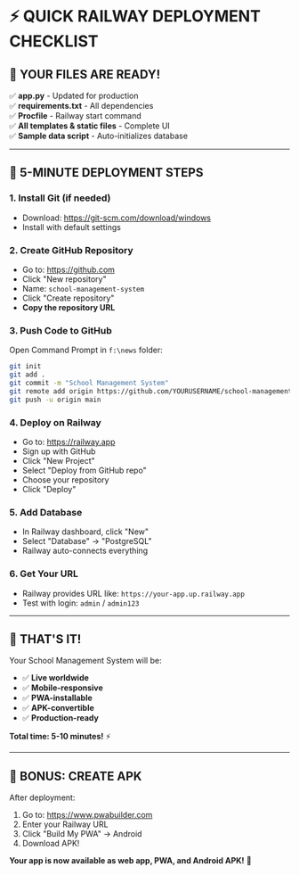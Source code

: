 # ⚡ **QUICK RAILWAY DEPLOYMENT CHECKLIST**

## 🎯 **YOUR FILES ARE READY!**

✅ **app.py** - Updated for production  
✅ **requirements.txt** - All dependencies  
✅ **Procfile** - Railway start command  
✅ **All templates & static files** - Complete UI  
✅ **Sample data script** - Auto-initializes database  

---

## 🚀 **5-MINUTE DEPLOYMENT STEPS**

### **1. Install Git (if needed)**
- Download: https://git-scm.com/download/windows
- Install with default settings

### **2. Create GitHub Repository**
- Go to: https://github.com
- Click "New repository"
- Name: `school-management-system`
- Click "Create repository"
- **Copy the repository URL**

### **3. Push Code to GitHub**
Open Command Prompt in `f:\news` folder:
```bash
git init
git add .
git commit -m "School Management System"
git remote add origin https://github.com/YOURUSERNAME/school-management-system.git
git push -u origin main
```

### **4. Deploy on Railway**
- Go to: https://railway.app
- Sign up with GitHub
- Click "New Project"
- Select "Deploy from GitHub repo"
- Choose your repository
- Click "Deploy"

### **5. Add Database**
- In Railway dashboard, click "New"
- Select "Database" → "PostgreSQL"
- Railway auto-connects everything

### **6. Get Your URL**
- Railway provides URL like: `https://your-app.up.railway.app`
- Test with login: `admin` / `admin123`

---

## 🎉 **THAT'S IT!**

Your School Management System will be:
- ✅ **Live worldwide**
- ✅ **Mobile-responsive**
- ✅ **PWA-installable**
- ✅ **APK-convertible**
- ✅ **Production-ready**

**Total time: 5-10 minutes!** ⚡

---

## 📱 **BONUS: CREATE APK**

After deployment:
1. Go to: https://www.pwabuilder.com
2. Enter your Railway URL
3. Click "Build My PWA" → Android
4. Download APK!

**Your app is now available as web app, PWA, and Android APK!** 🎯